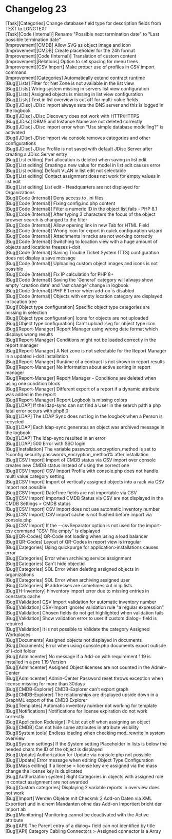 # Changelog 23

[Task][Categories]               Change database field type for description fields from TEXT to LONGTEXT  
[Task][Code (Internal)]          Rename "Possible next termination date" to "Last possible termination date"  
[Improvement][CMDB]              Allow SVG as object image and icon  
[Improvement][CMDB]              Create placeholder for the 24h format  
[Improvement][Code (Internal)]   Translation of custom content  
[Improvement][Relations]         Option to set spacing for menu trees  
[Improvement][CSV Import]        Make proper use of profiles in CSV import command  
[Improvement][Categories]        Automatically extend contract runtime  
[Bug][Lists]                     Filter for Net Zone is not available in the list view  
[Bug][Lists]                     Wiring system missing in servers list view configuration  
[Bug][Lists]                     Assigned objects is missing in list view configuration  
[Bug][Lists]                     Text in list overview is cut off for multi-value fields  
[Bug][JDisc]                     JDisc import always sets the DNS server and this is logged in the logbook  
[Bug][JDisc]                     JDisc Discovery does not work with HTTP/HTTPS  
[Bug][JDisc]                     DBMS and Instance Name are not deleted correctly  
[Bug][JDisc]                     JDisc import error when "Use simple database modelling?" is activated  
[Bug][JDisc]                     JDisc import via console removes categories and other configurations  
[Bug][JDisc]                     JDisc Profile is not saved with default JDisc Server after creating a JDisc Server entry  
[Bug][List editing]              Port allocation is deleted when saving in list edit  
[Bug][List editing]              Creating a new value for model in list edit causes error  
[Bug][List editing]              Default VLAN in list edit not selectable  
[Bug][List editing]              Contact assignment does not work for empty values in list edit  
[Bug][List editing]              List edit - Headquarters are not displayed for Organizations  
[Bug][Code (Internal)]           Deny access to .ini files  
[Bug][Code (Internal)]           Fixing config.inc.php content  
[Bug][Code (Internal)]           Filter a numeric ID in the object list fails - PHP 8.1  
[Bug][Code (Internal)]           After typing 3 characters the focus of the object browser search is changed to the filter  
[Bug][Code (Internal)]           Allow opening link in new Tab for HTML Field  
[Bug][Code (Internal)]           Wrong icon for export in quick configuration wizard  
[Bug][Code (Internal)]           Attachments in racks are not working correctly  
[Bug][Code (Internal)]           Switching to location view with a huge amount of objects and locations freezes i-doit  
[Bug][Code (Internal)]           Saving Trouble Ticket System (TTS) configuration does not display a save message  
[Bug][Code (Internal)]           Uploading custom object images and icons is not possible  
[Bug][Code (Internal)]           Fix IP calculation for PHP 8+  
[Bug][Code (Internal)]           Saving the 'General' category will always show empty 'creation date' and 'last change' change in logbook  
[Bug][Code (Internal)]           PHP 8.1 error when add-on is disabled  
[Bug][Code (Internal)]           Objects with empty location category are displayed in location tree  
[Bug][Object type configuration] Specific object type categories are missing in selection  
[Bug][Object type configuration] Icons for objects are not uploaded  
[Bug][Object type configuration] Can't upload .svg for object type icon  
[Bug][Report-Manager]            Report Manager using wrong date format which displays wrong results  
[Bug][Report-Manager]            Conditions might not be loaded correctly in the report manager  
[Bug][Report-Manager]            A Net zone is not selectable for the Report Manager in a updated i-doit installation  
[Bug][Report-Manager]            Runtime of a contract is not shown in report results  
[Bug][Report-Manager]            No information about active sorting in report manager  
[Bug][Report-Manager]            Report Manager - Conditions are deleted when using one condition block  
[Bug][Report-Manager]            Different export of a report if a dynamic attribute was added in the report  
[Bug][Report-Manager]            Report Logbook is missing colors  
[Bug][LDAP]                      If the ldap-sync can not find a User in the search path a php fatal error occurs with php8.0  
[Bug][LDAP]                      The LDAP Sync does not log in the loogbok when a Person is recycled  
[Bug][LDAP]                      Each ldap-sync generates an object was archived message in the logbook  
[Bug][LDAP]                      The ldap-sync resulted in an error  
[Bug][LDAP]                      500 Error with SSO login  
[Bug][Installation]              The variable passwords_encryption_method is set to %config.security.passwords_encryption_method% after installation  
[Bug][CSV Import]                Import of CMDB status via CSV import over console creates new CMDB status instead of using the correct one  
[Bug][CSV Import]                CSV Import Profile with console.php does not handle multi value category setting  
[Bug][CSV Import]                Import of vertically assigned objects into a rack via CSV import not possible  
[Bug][CSV Import]                DateTime fields are not importable via CSV  
[Bug][CSV Import]                Imported CMDB Status via CSV are not displayed in the CMDB Settings > CMDB status  
[Bug][CSV Import]                CSV Import does not use automatic inventory number  
[Bug][CSV Import]                CSV import cache is not flushed before import via console.php  
[Bug][CSV Import]                If the --csvSeparator option is not used for the import-csv command "CSV-File empty" is displayed  
[Bug][QR-Codes]                  QR-Code not loading when using a load balancer  
[Bug][QR-Codes]                  Layout of QR-Codes in report view is irregular  
[Bug][Categories]                Using quickpurge for application>installations causes error  
[Bug][Categories]                Error when archiving service assignment  
[Bug][Categories]                Can't hide objectid  
[Bug][Categories]                SQL Error when deleting assigned objects in organizations  
[Bug][Categories]                SQL Error when archiving assigned user  
[Bug][Categories]                IP addresses are sometimes cut in ip lists  
[Bug][H-Inventory]               hinventory import error due to missing entries in constants cache  
[Bug][Validation]                CSV Import validation for automatic inventory number  
[Bug][Validation]                CSV-Import ignores validation rule "a regular expression"  
[Bug][Validation]                Chosen fields do not get highlighted when validation fails  
[Bug][Validation]                Show validation error to user if custom dialog+ field is required  
[Bug][Validation]                It is not possible to Validate the category Assigned Workplaces  
[Bug][Documents]                 Assigned objects not displayed in documents  
[Bug][Documents]                 Error when using console.php documents export outisde of i-doit folder  
[Bug][Admincenter]               No message if  a Add-on with requirement 1.19 is installed in a pre 1.19 Version  
[Bug][Admincenter]               Assigned Object licenses are not counted in the Admin-Center  
[Bug][Admincenter]               Admin-Center Password reset throws exception when license missing for more than 30days  
[Bug][CMDB-Explorer]             CMDB-Explorer can't export graph  
[Bug][CMDB-Explorer]             The relationships are displayed upside down in a GraphML export of the CMDB Explorer  
[Bug][Templates]                 Automatic inventory number not working for template  
[Bug][Notifications]             Notifications for license expiration do not work correctly  
[Bug][Application Redesign]      IP-List cut off when assigning an object  
[Bug][CMDB]                      Can not hide some attributes in attribute visibility  
[Bug][System tools]              Endless loading when checking mod_rewrite in system overview  
[Bug][System settings]           If the System setting Placeholder in lists is below the needed chars the ID of the object is displayed  
[Bug][Update]                    Authorization for Update via console.php not possible  
[Bug][Update]                    Error message when editing Object Type Configuration  
[Bug][Mass editing]              If a license > license key are assigned via the mass change the license key is duplicated  
[Bug][Authorization system]      Right Categories in objects with assigned role in contact assignment are not awarded  
[Bug][Custom categories]         Displaying 2 variable reports in overview does not work  
[Bug][Import]                    Werden Objekte mit Checkmk 2 Add-on Daten via XML Exportiert und in einem Mandanten ohne das Add-on Importiert bricht der Import ab  
[Bug][Monitoring]                Monitoring cannot be deactivated with the Active attribute  
[Bug][API]                       The Parent entry of a dialog+ field can not identified by title  
[Bug][API]                       Category Cabling Connectors > Assigned connector is a Array  
